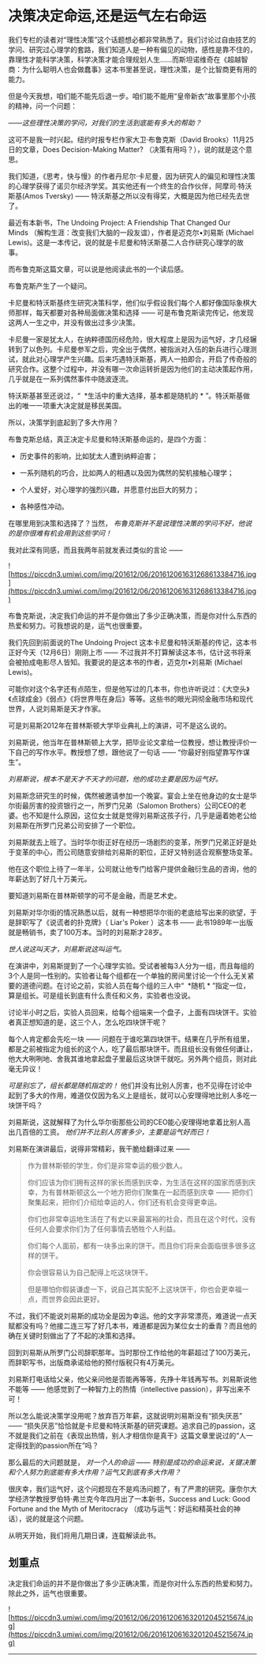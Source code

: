 # 决策决定命运,还是运气左右命运

我们专栏的读者对“理性决策”这个话题想必都非常熟悉了。我们讨论过自由技艺的学问、研究过心理学的套路，我们知道人是一种有偏见的动物，感性是靠不住的，靠理性才能科学决策，科学决策才能合理规划人生……而斯坦诺维奇在《超越智商：为什么聪明人也会做蠢事》这本书里甚至说，理性决策，是个比智商更有用的能力。

但是今天我想，咱们能不能先后退一步。咱们能不能用“皇帝新衣”故事里那个小孩的精神，问一个问题：

 *——这些理性决策的学问，对我们的生活到底能有多大的帮助？*

这可不是我一时兴起。纽约时报专栏作家大卫·布鲁克斯（David Brooks）11月25日的文章，Does Decision-Making Matter? （决策有用吗？），说的就是这个意思。

我们知道，《思考，快与慢》的作者丹尼尔·卡尼曼，因为研究人的偏见和理性决策的心理学获得了诺贝尔经济学奖。其实他还有一个终生的合作伙伴，阿摩司·特沃斯基(Amos Tversky) —— 特沃斯基之所以没有得奖，大概是因为他已经先去世了。

最近有本新书，The Undoing Project: A Friendship That Changed Our Minds （解构生涯：改变我们大脑的一段友谊），作者是迈克尔•刘易斯 (Michael Lewis)。这是一本传记，说的就是卡尼曼和特沃斯基二人合作研究心理学的故事。

而布鲁克斯这篇文章，可以说是他阅读此书的一个读后感。

布鲁克斯产生了一个疑问。

卡尼曼和特沃斯基终生研究决策科学，他们似乎假设我们每个人都好像国际象棋大师那样，每天都要对各种局面做决策和选择 —— 可是布鲁克斯读完传记，他发现这两人一生之中，并没有做出过多少决策。

卡尼曼一家是犹太人，在纳粹德国历经危险，很大程度上是因为运气好，才几经辗转到了以色列。卡尼曼参军之后，完全出于偶然，被指派对入伍的新兵进行心理测试，就此对心理学产生兴趣。后来巧遇特沃斯基，两人一拍即合，开启了传奇般的研究合作。这整个过程中，并没有哪一次命运转折是因为他们的主动决策起作用，几乎就是在一系列偶然事件中随波逐流。

特沃斯基甚至还说过，“  *生活中的重大选择，基本都是随机的 * ”。特沃斯基做出的唯一一项重大决定就是移民美国。

所以，决策学到底起到了多大作用？

布鲁克斯总结，真正决定卡尼曼和特沃斯基命运的，是四个方面：

* 历史事件的影响，比如犹太人遭到纳粹迫害；

* 一系列随机的巧合，比如两人的相遇以及因为偶然的契机接触心理学；

* 个人爱好，对心理学的强烈兴趣，并愿意付出巨大的努力；

* 各种感性冲动。

在哪里用到决策和选择了？当然， *布鲁克斯并不是说理性决策的学问不好，他说的是你很难有机会用到这些学问！*

我对此深有同感，而且我两年前就发表过类似的言论 —— 

![https://piccdn3.umiwi.com/img/201612/06/201612061631268613384716.jpg](https://piccdn3.umiwi.com/img/201612/06/201612061631268613384716.jpg)

布鲁克斯说，决定我们命运的并不是你做出了多少正确决策，而是你对什么东西的热爱和努力。可我想说的是，运气也很重要。

我们先回到前面说的The Undoing Project 这本卡尼曼和特沃斯基的传记，这本书正好今天（12月6日）刚刚上市 —— 不过我并不打算解读这本书，估计这书将来会被拍成电影尽人皆知。我要说的是这本书的作者，迈克尔•刘易斯 (Michael Lewis)。

可能你对这个名字还有点陌生，但是他写过的几本书，你也许听说过：《大空头》《点球成金》《弱点》《将世界甩在身后》等等。这些书的眼光洞彻金融市场和现代世界，人说刘易斯是天才作家。

可是刘易斯2012年在普林斯顿大学毕业典礼上的演讲，可不是这么说的。

刘易斯说，他当年在普林斯顿上大学，把毕业论文拿给一位教授，想让教授评价一下自己的写作水平。教授想了想，跟他说了一句话 —— “你最好别指望靠写作谋生”。

 *刘易斯说，根本不是天才不天才的问题，他的成功主要是因为运气好。*

刘易斯念研究生的时候，偶然被邀请参加一个晚宴。宴会上坐在他身边的女士是华尔街最厉害的投资银行之一，所罗门兄弟（Salomon Brothers）公司CEO的老婆。也不知是什么原因，这位女士就是觉得刘易斯这孩子行，几乎是逼着她老公给刘易斯在所罗门兄弟公司安排了一个职位。

刘易斯就去上班了。当时华尔街正好在经历一场剧烈的变革，所罗门兄弟正好是处于变革的中心，而公司随意安排给刘易斯的职位，正好又特别适合观察整场变革。

他在这个职位上待了一年半，公司就让他专门给客户提供金融衍生品的咨询，他的年薪达到了好几十万美元。

要知道刘易斯在普林斯顿学的可不是金融，而是艺术史。

刘易斯对华尔街的情况熟悉以后，就有一种想把华尔街的老底给写出来的欲望，于是辞职写了《说谎者的扑克牌》（ Liar's Poker ）这本书 —— 此书1989年一出版就是畅销书，卖了100万本。当时的刘易斯才28岁。

 *世人说这叫天才，刘易斯说这叫运气。*

在演讲中，刘易斯提到了一个心理学实验。受试者被每3人分为一组，而且每组的3个人是同一性别的。实验者让每个组都在一个单独的房间里讨论一个什么无关紧要的道德问题。在讨论之前，实验人员在每个组的三人中“  *随机 * ”指定一位，算是组长。可是组长到底有什么责任和义务，实验者也没说。

讨论半小时之后，实验人员回来，给每个组端来一个盘子，上面有四块饼干。实验者真正想知道的是，这三个人，怎么吃四块饼干呢？

每个人肯定都会先吃一块 —— 问题在于谁吃第四块饼干。结果在几乎所有组里，都是之前被指定为组长的这个人，吃了最后那块饼干。而且组长没有做任何谦让，他大大咧咧地、舍我其谁地拿起盘子里最后这块饼干就吃。另外两个组员，则对此毫无异议！

 *可是别忘了，组长都是随机指定的！* 他们并没有比别人厉害，也不见得在讨论中起到了多大的作用，难道仅仅因为名义上是组长，就可以心安理得地比别人多吃一块饼干吗？

刘易斯说，这就解释了为什么华尔街那些公司的CEO能心安理得地拿着比别人高出几百倍的工资。 *他们并不比别人厉害多少，主要是运气好而已！*

刘易斯在演讲最后，说得非常精彩，我干脆给翻译过来 —— 

> 作为普林斯顿的学生，你们是非常幸运的极少数人。
> 
> 你们应该为你们拥有这样的家长而感到庆幸，为生活在这样的国家而感到庆幸，为有普林斯顿这么一个地方把你们聚集在一起而感到庆幸 —— 把你们聚集起来，把你们介绍给幸运的人，你们还有机会变得更幸运。
> 
> 你们也非常幸运地生活在了有史以来最富裕的社会，而且在这个时代，没有任何人会要求你们为了任何事情去牺牲个人利益。
> 
> 
> 
> 你们每个人面前，都有一块多出来的饼干。而且你们将来会面临很多很多这样的饼干。
> 
> 你会很容易认为自己配得上吃这块饼干。
> 
> 但是哪怕你假装谦虚一下，说自己其实配不上这块饼干，你也会更幸福一点，而世界会因此更好。

不过，我们不能说刘易斯的成功全是因为幸运。他的文字非常漂亮，难道说一点天赋都没有吗？他接二连三写了好几本书，难道都是因为某位女士的垂青？而且他的确在关键时刻做出了了不起的决策和选择。

回到刘易斯从所罗门公司辞职那年。当时那份工作给他的年薪超过了100万美元，而辞职写书，出版商承诺给他的预付版税只有4万美元。

刘易斯打电话给父亲，他父亲问他是否能再等等，先挣十年钱再写书。刘易斯说他不能等 —— 他感觉到了一种智力上的热情（intellective passion），非写出来不可！

所以怎么能说决策学没用呢？放弃百万年薪，这就说明刘易斯没有“损失厌恶” —— “损失厌恶”恰恰就是卡尼曼和特沃斯基的研究课题。追求自己的passion，这不就是我们之前在《表现出热情，别人才相信你是真干》这篇文章里说过的“人一定得找到的passion所在”吗？

那么最后的大问题就是， *对一个人的命运 —— 特别是成功的命运来说，关键决策和个人努力到底能有多大作用？运气又到底有多大作用？*

很庆幸，我们运气好，这个问题现在不是鸡汤问题了，有了严肃的研究。康奈尔大学经济学教授罗伯特·弗兰克今年四月出了一本新书，Success and Luck: Good Fortune and the Myth of Meritocracy （成功与运气：好运和精英社会的神话），说的就是这个问题。

从明天开始，我们将用几期日课，连载解读此书。 

## 划重点

决定我们命运的并不是你做出了多少正确决策，而是你对什么东西的热爱和努力。除此之外，运气也很重要。


![https://piccdn3.umiwi.com/img/201612/06/201612061632012045215674.jpg](https://piccdn3.umiwi.com/img/201612/06/201612061632012045215674.jpg)

---
